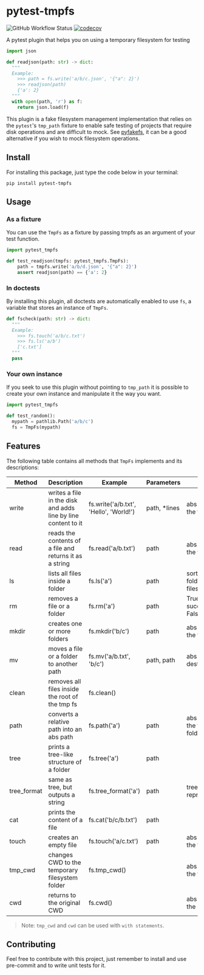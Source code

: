 # pytest-tmpfs
![GitHub Workflow Status](https://img.shields.io/github/workflow/status/nickolasrm/pytest-tmpfs/Build)
[![codecov](https://codecov.io/gh/nickolasrm/pytest-tmpfs/branch/main/graph/badge.svg?token=TErLn7eH5l)](https://codecov.io/gh/nickolasrm/pytest-tmpfs)

A pytest plugin that helps you on using a temporary filesystem for testing

```python
import json

def readjson(path: str) -> dict:
  """
  Example:
    >>> path = fs.write('a/b/c.json', '{"a": 2}')
    >>> readjson(path)
    {'a': 2}
  """
  with open(path, 'r') as f:
    return json.load(f)
```

This plugin is a fake filesystem management implementation that relies on the `pytest`'s `tmp_path` fixture to enable safe testing of projects that require disk operations and are difficult to mock. See [pyfakefs](https://pypi.org/project/pyfakefs/), it can be a good alternative if you wish to mock filesystem operations.

## Install

For installing this package, just type the code below in your terminal: 

```
pip install pytest-tmpfs
```

## Usage

### As a fixture

You can use the `TmpFs` as a fixture by passing tmpfs as an argument of your test function.

```python
import pytest_tmpfs

def test_readjson(tmpfs: pytest_tmpfs.TmpFs):
    path = tmpfs.write('a/b/d.json', '{"a": 2}')
    assert readjson(path) == {'a': 2}
```

### In doctests

By installing this plugin, all doctests are automatically enabled to use `fs`, a variable that stores an instance of `TmpFs`.

```python
def fscheck(path: str) -> dict:
  """
  Example:
    >>> fs.touch('a/b/c.txt')
    >>> fs.ls('a/b')
    ['c.txt']
  """
  pass
```

### Your own instance

If you seek to use this plugin without pointing to `tmp_path` it is possible to create your own instance and manipulate it the way you want.

```python
import pytest_tmpfs

def test_random():
  mypath = pathlib.Path('a/b/c')
  fs = TmpFs(mypath)
```

## Features

The following table contains all methods that `TmpFs` implements and its descriptions:

| Method | Description | Example | Parameters | Return |
|---|---|---|---|---|
| write | writes a file in the disk and adds line by line content to it | fs.write('a/b.txt', 'Hello', 'World!') | path, *lines | abs path to the file |
| read | reads the contents of a file and returns it as a string | fs.read('a/b.txt') | path | abs path to the file |
| ls | lists all files inside a folder | fs.ls('a') | path | sorted list of folders and files |
| rm | removes a file or a folder | fs.rm('a') | path | True if succeded, False if not |
| mkdir | creates one or more folders | fs.mkdir('b/c') | path | abs path to the folder |
| mv | moves a file or a folder to another path | fs.mv('a/b.txt', 'b/c') | path, path | abs path to destination |
| clean | removes all files inside the root of the tmp fs | fs.clean() |  |  |
| path | converts a relative path into an abs path | fs.path('a') | path | abs path to the file or folder |
| tree | prints a tree-like structure of a folder | fs.tree('a') | path |  |
| tree_format | same as tree, but outputs a string | fs.tree_format('a') | path | tree representation |
| cat | prints the content of a file | fs.cat('b/c/b.txt') | path |  |
| touch | creates an empty file | fs.touch('a/c.txt') | path | abs path to the file |
| tmp_cwd | changes CWD to the temporary filesystem folder | fs.tmp_cwd() |  | abs path to the fs root |
| cwd | returns to the original CWD | fs.cwd() |  | abs path to the old cwd |

> Note: `tmp_cwd` and `cwd` can be used with `with statements`.

## Contributing

Feel free to contribute with this project, just remember to install and use pre-commit and to write unit tests for it.


